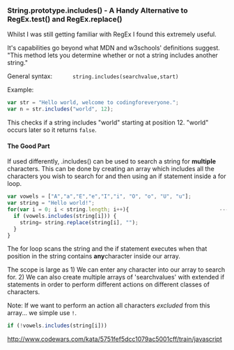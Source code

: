 <h3> String.prototype.includes() - A Handy Alternative to RegEx.test() and RegEx.replace() </h3>

Whilst I was still getting familiar with RegEx I found this extremely useful.

It's capabilities go beyond what MDN and w3schools' definitions suggest. "This method lets you determine whether or not a string includes another string."

General syntax:       ```       string.includes(searchvalue,start)       ```

Example:
```javascript
var str = "Hello world, welcome to codingforeveryone.";
var n = str.includes("world", 12);
```
This checks if a string includes "world" starting at position 12. "world" occurs later so it returns ```false```. 

<h4>The Good Part</h4>

If used differently, .includes() can be used to search a string for <strong>multiple</strong> characters. This can be done by creating an array which includes all the characters you wish to search for and then using an if statement inside a for loop. 

```javascript
var vowels = ["A","a","E","e","I","i", "O", "o", "U", "u"];
var string = "Hello world!";
for(var i = 0; i < string.length; i++){                             ---> "Hll wrld!"
  if (vowels.includes(string[i])) {
    string= string.replace(string[i], "");
  }
}
```
The for loop scans the string and the if statement executes when that position in the string contains <strong>any</strong>character inside our array. 

The scope is large as 1) We can enter any character into our array to search for. 2) We can also create multiple arrays of 'searchvalues' with extended if statements in order to perform different actions on different classes of characters. 

Note: If we want to perform an action all characters <i>excluded</i> from this array... we simple use ```!```.
```javascript  
if (!vowels.includes(string[i])) 
```



http://www.codewars.com/kata/5751fef5dcc1079ac5001cff/train/javascript
